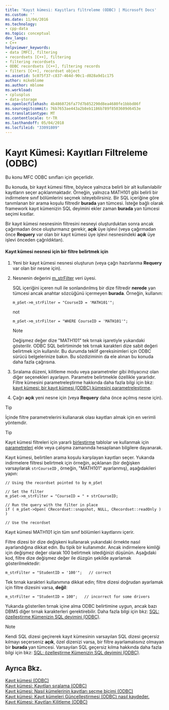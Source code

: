 ```yaml
---
title: 'Kayıt kümesi: Kayıtları filtreleme (ODBC) | Microsoft Docs'
ms.custom: ''
ms.date: 11/04/2016
ms.technology:
- cpp-data
ms.topic: conceptual
dev_langs:
- C++
helpviewer_keywords:
- data [MFC], filtering
- recordsets [C++], filtering
- filtering recordsets
- ODBC recordsets [C++], filtering records
- filters [C++], recordset object
ms.assetid: 5c075f37-c837-464d-90c1-d028a9d1c175
author: mikeblome
ms.author: mblome
ms.workload:
- cplusplus
- data-storage
ms.openlocfilehash: 4b4860726fa77d7b852290d8ea4680fe1bbbd86f
ms.sourcegitcommit: 76b7653ae443a2b8eb1186b789f8503609d6453e
ms.translationtype: MT
ms.contentlocale: tr-TR
ms.lasthandoff: 05/04/2018
ms.locfileid: "33091809"
---
```

# <a name="recordset-filtering-records-odbc"></a>Kayıt Kümesi: Kayıtları Filtreleme (ODBC)
Bu konu MFC ODBC sınıfları için geçerlidir.  
  
 Bu konuda, bir kayıt kümesi filtre, böylece yalnızca belirli bir alt kullanılabilir kayıtların seçer açıklanmaktadır. Örneğin, yalnızca MATH101 gibi belirli bir indirmelere sınıf bölümlerini seçmek isteyebilirsiniz. Bir SQL içeriğine göre tanımlanan bir arama koşulu filtredir **burada** yan tümcesi. İsteğe bağlı olarak framework kayıt kümenizin SQL deyimini ekler zaman **burada** yan tümcesi seçimi kısıtlar.  
  
 Bir kayıt kümesi nesnesinin filtresini nesneyi oluşturduktan sonra ancak çağırmadan önce oluşturmanız gerekir, **açık** üye işlevi (veya çağırmadan önce **Requery** var olan bir kayıt kümesi üye işlevi nesnesindeki **açık** üye işlevi önceden çağrıldıktan).  
  
#### <a name="to-specify-a-filter-for-a-recordset-object"></a>Kayıt kümesi nesnesi için bir filtre belirtmek için  
  
1.  Yeni bir kayıt kümesi nesnesi oluşturun (veya çağrı hazırlanma **Requery** var olan bir nesne için).  
  
2.  Nesnenin değerini [m_strFilter](../../mfc/reference/crecordset-class.md#m_strfilter) veri üyesi.  
  
     SQL içeriğini içeren null ile sonlandırılmış bir dize filtredir **nerede** yan tümcesi ancak anahtar sözcüğünü içermeyen **burada**. Örneğin, kullanın:  
  
    ```  
    m_pSet->m_strFilter = "CourseID = 'MATH101'";  
    ```  
  
     not  
  
    ```  
    m_pSet->m_strFilter = "WHERE CourseID = 'MATH101'";  
    ```  
  
    > [!NOTE]
    >  Değişmez değer dize "MATH101" tek tırnak işaretiyle yukarıdaki gösterilir. ODBC SQL belirtiminde tek tırnak karakteri dize sabit değeri belirtmek için kullanılır. Bu durumda teklif gereksinimleri için ODBC sürücü belgelerinize bakın. Bu sözdiziminin da ele alınan bu konuda daha fazla çağrısına.  
  
3.  Sıralama düzeni, kilitleme modu veya parametreler gibi ihtiyacınız olan diğer seçenekleri ayarlayın. Parametre belirtmekle özellikle yararlıdır. Filtre kümesini parametreleştirme hakkında daha fazla bilgi için bkz: [kayıt kümesi: bir kayıt kümesi (ODBC) kümesini parametreleştirme](../../data/odbc/recordset-parameterizing-a-recordset-odbc.md).  
  
4.  Çağrı **açık** yeni nesne için (veya **Requery** daha önce açılmış nesne için).  
  
> [!TIP]
>  İçinde filtre parametrelerini kullanarak olası kayıtları almak için en verimli yöntemdir.  
  
> [!TIP]
>  Kayıt kümesi filtreleri için yararlı [birleştirme](../../data/odbc/recordset-performing-a-join-odbc.md) tablolar ve kullanmak için [parametreleri](../../data/odbc/recordset-parameterizing-a-recordset-odbc.md) elde veya çalışma zamanında hesaplanan bilgilere dayanarak.  
  
 Kayıt kümesi, belirtilen arama koşulu karşılayan kayıtları seçer. Yukarıda indirmelere filtresi belirtmek için örneğin, açıklanan (bir değişken varsayılarak `strCourseID` , örneğin, "MATH101" ayarlanmış), aşağıdakileri yapın:  
  
```  
// Using the recordset pointed to by m_pSet  
  
// Set the filter  
m_pSet->m_strFilter = "CourseID = " + strCourseID;   
  
// Run the query with the filter in place  
if ( m_pSet->Open( CRecordset::snapshot, NULL, CRecordset::readOnly ) )  
  
// Use the recordset  
```  
  
 Kayıt kümesi MATH101 için tüm sınıf bölümleri kayıtlarını içerir.  
  
 Filtre dizesi bir dize değişkeni kullanarak yukarıdaki örnekte nasıl ayarlandığına dikkat edin. Bu tipik bir kullanımdır. Ancak indirmelere kimliği için değişmez değer olarak 100 belirtmek istediğinizi düşünün. Aşağıdaki kod, filtre dize değişmez değer ile düzgün şekilde ayarlamak gösterilmektedir:  
  
```  
m_strFilter = "StudentID = '100'";   // correct  
```  
  
 Tek tırnak karakteri kullanımına dikkat edin; filtre dizesi doğrudan ayarlamak için filtre dizesini varsa, **değil**:  
  
```  
m_strFilter = "StudentID = 100";   // incorrect for some drivers  
```  
  
 Yukarıda gösterilen tırnak içine alma ODBC belirtimine uygun, ancak bazı DBMS diğer tırnak karakterleri gerektirebilir. Daha fazla bilgi için bkz: [SQL: özelleştirme Kümenizin SQL deyimini (ODBC)](../../data/odbc/sql-customizing-your-recordsets-sql-statement-odbc.md).  
  
> [!NOTE]
>  Kendi SQL dizesi geçirerek kayıt kümesinin varsayılan SQL dizesi geçersiz kılmayı seçerseniz **açık**, özel dizenizi varsa, bir filtre ayarlamalısınız olmayan bir **burada** yan tümcesi. Varsayılan SQL geçersiz kılma hakkında daha fazla bilgi için bkz: [SQL: özelleştirme Kümenizin SQL deyimini (ODBC)](../../data/odbc/sql-customizing-your-recordsets-sql-statement-odbc.md).  
  
## <a name="see-also"></a>Ayrıca Bkz.  
 [Kayıt kümesi (ODBC)](../../data/odbc/recordset-odbc.md)   
 [Kayıt kümesi: Kayıtları sıralama (ODBC)](../../data/odbc/recordset-sorting-records-odbc.md)   
 [Kayıt kümesi: Nasıl kümelerinin kayıtları seçme biçimi (ODBC)](../../data/odbc/recordset-how-recordsets-select-records-odbc.md)   
 [Kayıt kümesi: Kayıt kümeleri Güncelleştirmesi (ODBC) nasıl kaydeder.](../../data/odbc/recordset-how-recordsets-update-records-odbc.md)   
 [Kayıt Kümesi: Kayıtları Kilitleme (ODBC)](../../data/odbc/recordset-locking-records-odbc.md)